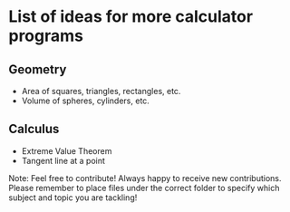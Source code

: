 # List of ideas for more calculator programs
## Geometry
- Area of squares, triangles, rectangles, etc.
- Volume of spheres, cylinders, etc.
## Calculus
 - Extreme Value Theorem
 - Tangent line at a point

Note: Feel free to contribute! Always happy to receive new contributions. Please remember to place files under the correct folder to specify which subject and topic you are tackling!
